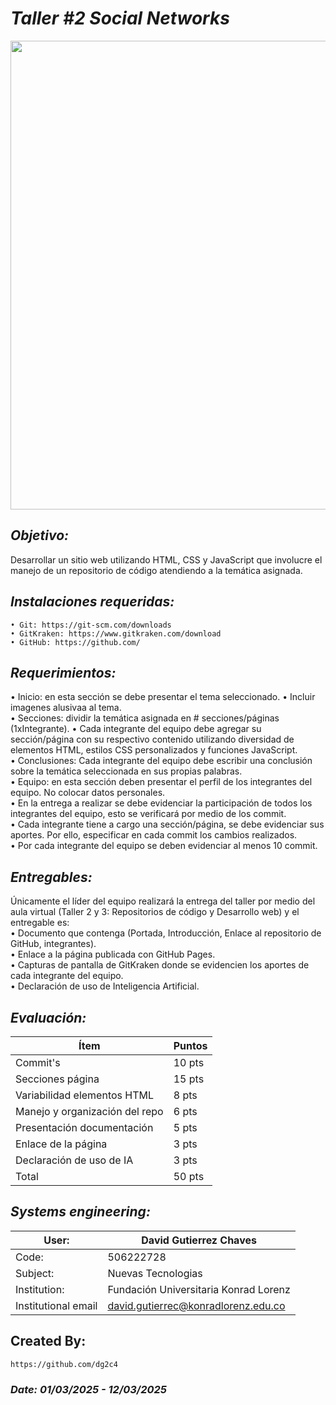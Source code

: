 # *Taller #2 Social Networks*
<p align="center">
  <img width="600" height="750" src="" alt="">
</p> 

## *Objetivo:* 
Desarrollar un sitio web utilizando HTML, CSS y JavaScript que involucre el manejo de un repositorio de código atendiendo a la temática asignada.

## *Instalaciones requeridas:* 
    • Git: https://git-scm.com/downloads
    • GitKraken: https://www.gitkraken.com/download
    • GitHub: https://github.com/

## *Requerimientos:*
• Inicio: en esta sección se debe presentar el tema seleccionado. 
• Incluir imagenes alusivaa al tema.\
• Secciones: dividir la temática asignada en # secciones/páginas (1xIntegrante). 
• Cada integrante del equipo debe agregar su sección/página con su respectivo contenido utilizando diversidad de elementos HTML, estilos CSS personalizados y funciones JavaScript.\
• Conclusiones: Cada integrante del equipo debe escribir una conclusión sobre la temática seleccionada en sus propias palabras.\
• Equipo: en esta sección deben presentar el perfil de los integrantes del equipo. No colocar datos personales.\
• En la entrega a realizar se debe evidenciar la participación de todos los integrantes del equipo, esto se verificará por medio de los commit.\
• Cada integrante tiene a cargo una sección/página, se debe evidenciar sus aportes. Por ello, especificar en cada commit los cambios realizados.\
• Por cada integrante del equipo se deben evidenciar al menos 10 commit.

## *Entregables:*
Únicamente el líder del equipo realizará la entrega del taller por medio del aula virtual (Taller 2 y 3: Repositorios de
código y Desarrollo web) y el entregable es:\
• Documento que contenga (Portada, Introducción, Enlace al repositorio de GitHub, integrantes).\
• Enlace a la página publicada con GitHub Pages.\
• Capturas de pantalla de GitKraken donde se evidencien los aportes de cada integrante del equipo.\
• Declaración de uso de Inteligencia Artificial.


## *Evaluación:*
| Ítem | Puntos |
|------|--------|
| Commit's | 10 pts |
| Secciones página | 15 pts |
| Variabilidad elementos HTML | 8 pts |
| Manejo y organización del repo | 6 pts |
| Presentación documentación | 5 pts |
| Enlace de la página | 3 pts |
| Declaración de uso de IA | 3 pts |
| Total | 50 pts |

## *Systems engineering:*
| User: | David Gutierrez Chaves |
|------|--------|
| Code: | 506222728 |
| Subject: | Nuevas Tecnologias |
| Institution: | Fundación Universitaria Konrad Lorenz |
| Institutional email | david.gutierrec@konradlorenz.edu.co |  

## Created By:
    https://github.com/dg2c4

### *Date: 01/03/2025 - 12/03/2025*
